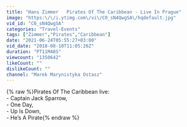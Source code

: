 ```yaml
---
title: "Hans Zimmer   Pirates Of The Caribbean - Live In Prague"
image: "https:\/\/i.ytimg.com\/vi\/C0_sN4QwgSA\/hqdefault.jpg"
vid_id: "C0_sN4QwgSA"
categories: "Travel-Events"
tags: ["Zimmer","Pirates","Caribbean"]
date: "2021-06-24T05:55:27+03:00"
vid_date: "2018-08-10T11:05:26Z"
duration: "PT11M48S"
viewcount: "1350642"
likeCount: ""
dislikeCount: ""
channel: "Marek Marynistyka Ostasz"
---
```

{% raw %}Pirates Of The Caribbean live:<br />- Captain Jack Sparrow, <br />- One Day, <br />- Up Is Down, <br />- He’s A Pirate{% endraw %}
